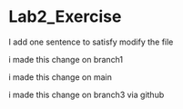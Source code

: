 # Lab2\_Exercise





I add one sentence to satisfy modify the file







i made this change on branch1







i made this change on main 

i made this change on branch3 via github
